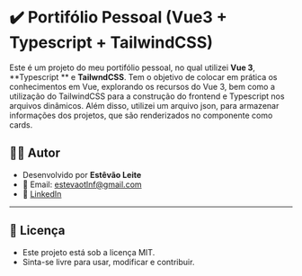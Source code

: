 # ✔️ Portifólio Pessoal (Vue3 + Typescript + TailwindCSS)

Este é um projeto do meu portifólio pessoal, no qual utilizei **Vue 3**, **Typescript ** e **TailwndCSS**. Tem o objetivo de colocar em prática os conhecimentos em Vue, explorando os recursos do Vue 3, bem como a utilização do TailwindCSS para a construção do frontend e Typescript nos arquivos dinâmicos. Além disso, utilizei um arquivo json, para armazenar informações dos projetos, que são renderizados no componente como cards.

## 👨‍💻 Autor

- Desenvolvido por **Estêvão Leite**
- 📧 Email: [estevaotlnf@gmail.com](mailto:estevaotlnf@gmail.com)
- 🔗 [LinkedIn](https://linkedin.com/in/estevao-leite)

---

## 📄 Licença

- Este projeto está sob a licença MIT.
- Sinta-se livre para usar, modificar e contribuir.
